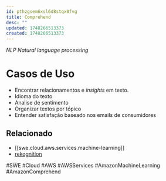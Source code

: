 ```yaml
---
id: pthzgsem6xsl6d8stqx0fvg
title: Comprehend
desc: ""
updated: 1748266513373
created: 1748266513373
---
```


_NLP Natural language processing_

# Casos de Uso

- Encontrar relacionamentos e _insights_ em texto.
- Idioma do texto
- Analise de sentimento
- Organizar textos por tópico
- Entender satisfação baseado nos emails de consumidores

## Relacionado

- [[swe.cloud.aws.services.machine-learning]]
- [rekognition](https://aws.amazon.com/comprehend/)

#SWE #Cloud #AWS #AWSServices #AmazonMachineLearning #AmazonComprehend
